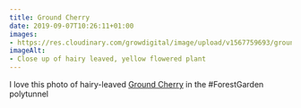 ```yaml
---
title: Ground Cherry
date: 2019-09-07T10:26:11+01:00
images: 
- https://res.cloudinary.com/growdigital/image/upload/v1567759693/groundcherry-IMG_7525.jpg
imageAlt: 
- Close up of hairy leaved, yellow flowered plant
---
```


I love this photo of hairy-leaved [Ground Cherry](https://en.wikipedia.org/wiki/Physalis_peruviana) in the #ForestGarden polytunnel
